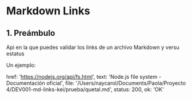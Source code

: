 # Markdown Links

## 1. Preámbulo

Api en la que puedes validar los links de un archivo Markdown y versu estatus

Un ejemplo:

  href: 'https://nodejs.org/api/fs.html',
    text: 'Node.js file system - Documentación oficial',
    file: '/Users/naycarol/Documents/Paola/Proyecto 4/DEV001-md-links-kei/prueba/quetal.md',
    status: 200,
    ok: 'OK'

